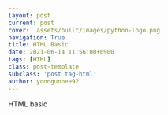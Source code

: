 ```yaml
---
layout: post
current: post
cover:  assets/built/images/python-logo.png
navigation: True
title: HTML Basic
date: 2021-06-14 11:56:00+0900
tags: [HTML]
class: post-template
subclass: 'post tag-html'
author: yoongunhee92
---
```


  HTML basic